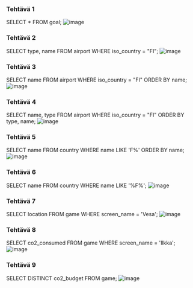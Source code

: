 ### Tehtävä 1
SELECT * FROM goal;
![image](https://github.com/user-attachments/assets/ddc0bc98-03de-4b0e-8a2e-6f2a9bda8574)
### Tehtävä 2
SELECT type, name FROM airport WHERE iso_country = "FI";
![image](https://github.com/user-attachments/assets/71ab4192-3dcb-4b60-a407-87d2372dcead)
### Tehtävä 3
SELECT name FROM airport WHERE iso_country = "FI" ORDER BY name;
![image](https://github.com/user-attachments/assets/ac1e8040-b78c-4297-bedc-6fa68d0a3738)
### Tehtävä 4
SELECT name, type FROM airport WHERE iso_country = "FI" ORDER BY type, name;
![image](https://github.com/user-attachments/assets/65202b90-0121-4671-91b7-9ebccc1472b3)
### Tehtävä 5
SELECT name FROM country WHERE name LIKE 'F%' ORDER BY name;
![image](https://github.com/user-attachments/assets/1fee2b5b-2048-4d9a-a3a3-901e11c5dde1)
### Tehtävä 6
SELECT name FROM country WHERE name LIKE '%F%';
![image](https://github.com/user-attachments/assets/8480b8ea-e0ef-4849-bd40-29542a53f75c)
### Tehtävä 7
SELECT location FROM game WHERE screen_name = 'Vesa';
![image](https://github.com/user-attachments/assets/56aafa4d-b555-4745-9016-7fab39f049d6)
### Tehtävä 8
SELECT co2_consumed FROM game WHERE screen_name = 'Ilkka';
![image](https://github.com/user-attachments/assets/b286c761-f165-4d85-9e00-3fde993d3969)
### Tehtävä 9
SELECT DISTINCT co2_budget FROM game;
![image](https://github.com/user-attachments/assets/24ee5b59-fb00-4de5-a54a-ea1b08279457)
